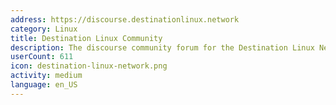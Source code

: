 ```yaml
---
address: https://discourse.destinationlinux.network
category: Linux
title: Destination Linux Community
description: The discourse community forum for the Destination Linux Network
userCount: 611
icon: destination-linux-network.png
activity: medium
language: en_US
---
```

